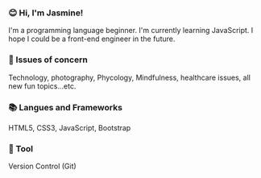### 😊 Hi, I'm Jasmine! 
I'm a programming language beginner. I'm currently learning JavaScript. I hope I could be a front-end engineer in the future. 

### 🧠 Issues of concern
Technology, photography, Phycology, Mindfulness, healthcare issues, all new fun topics...etc.

### 📚 Langues and Frameworks
HTML5, CSS3, JavaScript, Bootstrap
       
### 🔧 Tool
Version Control (Git)
       

<!--
**JasmineKe1121/Jasmineke1121** is a ✨ _special_ ✨ repository because its `README.md` (this file) appears on your GitHub profile.

Here are some ideas to get you started:

- 🔭 I’m currently working on ...
- 🌱 I’m currently learning ...
- 👯 I’m looking to collaborate on ...
- 🤔 I’m looking for help with ...
- 💬 Ask me about ...
- 📫 How to reach me: ...
- 😄 Pronouns: ...
- ⚡ Fun fact: ...
-->
